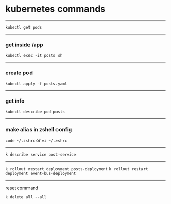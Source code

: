 # kubernetes commands

---

`kubectl get pods`

---

### get inside /app

`kubectl exec -it posts sh`

---

### create pod

`kubectl apply -f posts.yaml`

---

### get info

`kubectl describe pod posts`

---

### make alias in zshell config

`code ~/.zshrc` or `vi ~/.zshrc`

---

`k describe service post-service`

---

`k rollout restart deployment posts-deployment`
`k rollout restart deployment event-bus-deployment`

---

reset command

`k delete all --all`

